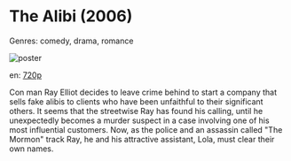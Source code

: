# The Alibi (2006)

Genres: comedy, drama, romance

![poster](http://image.tmdb.org/t/p/w500/wl839hd3dafSIr3ycrpUqJJsLWL.jpg)

en:
  [720p](magnet:?xt=urn:btih:790028C8C011B5B58B8B012DCE36A678E97B32FA&tr=udp://glotorrents.pw:6969/announce&tr=udp://tracker.opentrackr.org:1337/announce&tr=udp://torrent.gresille.org:80/announce&tr=udp://tracker.openbittorrent.com:80&tr=udp://tracker.coppersurfer.tk:6969&tr=udp://tracker.leechers-paradise.org:6969&tr=udp://p4p.arenabg.ch:1337&tr=udp://tracker.internetwarriors.net:1337)
  


Con man Ray Elliot decides to leave crime behind to start a company that sells fake alibis to clients who have been unfaithful to their significant others. It seems that the streetwise Ray has found his calling, until he unexpectedly becomes a murder suspect in a case involving one of his most influential customers. Now, as the police and an assassin called "The Mormon" track Ray, he and his attractive assistant, Lola, must clear their own names.